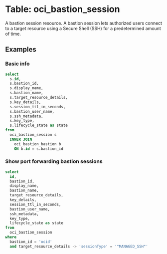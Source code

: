 # Table: oci_bastion_session

A bastion session resource. A bastion session lets authorized users connect to a target resource using a Secure Shell (SSH) for a predetermined amount of time.

## Examples

### Basic info

```sql
select
  s.id,
  s.bastion_id,
  s.display_name,
  s.bastion_name,
  s.target_resource_details,
  s.key_details,
  s.session_ttl_in_seconds,
  s.bastion_user_name,
  s.ssh_metadata,
  s.key_type,
  s.lifecycle_state as state 
from
  oci_bastion_session s 
  INNER JOIN
    oci_bastion_bastion b 
    ON b.id = s.bastion_id
```

### Show port forwarding bastion sessions

```sql
select
  id,
  bastion_id,
  display_name,
  bastion_name,
  target_resource_details,
  key_details,
  session_ttl_in_seconds,
  bastion_user_name,
  ssh_metadata,
  key_type,
  lifecycle_state as state 
from
  oci_bastion_session 
where
  bastion_id = 'ocid' 
  and target_resource_details -> 'sessionType' = '"MANAGED_SSH"'
```
